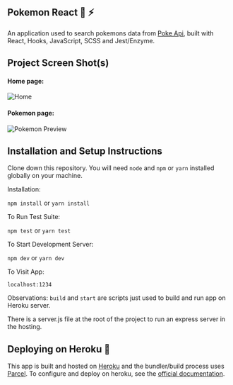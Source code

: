## Pokemon React :rocket: :zap:

An application used to search pokemons data from [Poke Api](https://pokeapi.co/), built with React, Hooks, JavaScript, SCSS and Jest/Enzyme.

## Project Screen Shot(s)

#### Home page:
![Home](https://i.ibb.co/th9VwhS/1.png)
&nbsp;
#### Pokemon page:
![Pokemon Preview](https://i.ibb.co/NShmWQ9/2.png)

## Installation and Setup Instructions

Clone down this repository. You will need `node` and `npm` or `yarn` installed globally on your machine.  

Installation:

`npm install` or `yarn install`  

To Run Test Suite:  

`npm test` or `yarn test`  

To Start Development Server:

`npm dev` or `yarn dev`  

To Visit App:

`localhost:1234`

Observations:
`build` and `start` are scripts just used to build and run app on Heroku server.

There is a server.js file at the root of the project to run an express server in the hosting.  

## Deploying on Heroku :rocket:
This app is built and hosted on [Heroku](https://www.heroku.com/) and the bundler/build process uses [Parcel](https://parceljs.org/).
To configure and deploy on heroku, see the [official documentation](https://devcenter.heroku.com/).